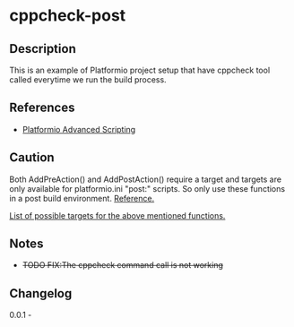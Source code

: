 # cppcheck-post

## Description

This is an example of Platformio project setup that have cppcheck tool called everytime we run the build process. 

## References

- [Platformio Advanced Scripting](https://docs.platformio.org/en/latest/projectconf/advanced_scripting.html#advanced-scripting)

## Caution

Both AddPreAction() and AddPostAction() require a target and targets are only available for platformio.ini "post:" scripts. So only use these functions in a post build environment.
[Reference.](https://github.com/platformio/platformio-core/issues/2973#issuecomment-527423454)

[List of possible targets for the above mentioned functions.](https://docs.platformio.org/en/latest/projectconf/advanced_scripting.html#before-pre-and-after-post-actions)

## Notes

- ~~TODO FIX:The cppcheck command call is not working~~

## Changelog

0.0.1 - 